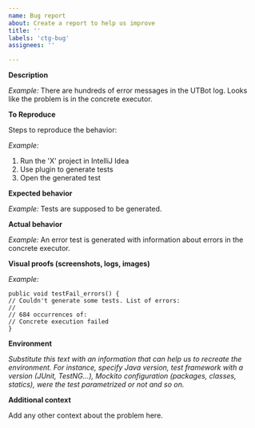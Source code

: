 ```yaml
---
name: Bug report
about: Create a report to help us improve
title: ''
labels: 'ctg-bug'
assignees: ''

---
```


**Description**

_Example:_ There are hundreds of error messages in the UTBot log. Looks like the problem is in the concrete executor.

**To Reproduce**

Steps to reproduce the behavior:

_Example:_

1. Run the 'X' project in IntelliJ Idea
2. Use plugin to generate tests
3. Open the generated test

**Expected behavior**

_Example:_ Tests are supposed to be generated.

**Actual behavior**

_Example:_ An error test is generated with information about errors in the concrete executor.

**Visual proofs (screenshots, logs, images)**

_Example:_
~~~
public void testFail_errors() {
// Couldn't generate some tests. List of errors:
//
// 684 occurrences of:
// Concrete execution failed
}
~~~

**Environment**

_Substitute this text with an information that can help us to recreate the environment. For instance, specify Java version, test framework with a version (JUnit, TestNG...), Mockito configuration (packages, classes, statics), were the test parametrized or not and so on._

**Additional context**

Add any other context about the problem here.
